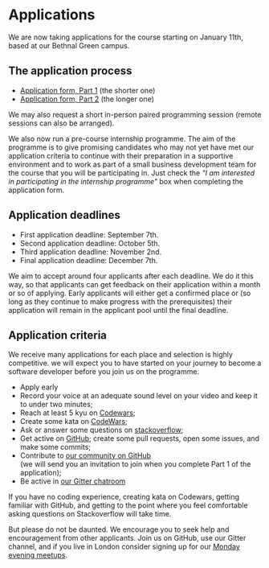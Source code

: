 # Applications

We are now taking applications for the course starting on January 11th, based at our Bethnal Green campus.

## The application process

+ [Application form, Part 1](apply1.html) (the shorter one) 
+ [Application form, Part 2](apply2.html) (the longer one) 

We may also request a short in-person paired programming session (remote sessions can also be arranged). 

We also now run a pre-course internship programme. The aim of the programme is to give promising candidates who may not yet have met our application criteria to continue with their preparation in a supportive environment and to work as part of a small business development team for the course that you will be participating in. Just check the *"I am interested in participating in the internship programme"* box when completing the application form.

## Application deadlines

+ First application deadline: September 7th.
+ Second application deadline: October 5th.
+ Third application deadline: November 2nd.
+ Final application deadline: December 7th.

We aim to accept around four applicants after each deadline. We do it this way, so that applicants can get feedback on their application within a month or so of applying. Early applicants will either get a confirmed place or (so long as they continue to make progress with the prerequisites) their application will remain in the applicant pool until the final deadline.

## Application criteria

We receive many applications for each place and selection is highly competitive. we will expect you to have started on your journey to become a software developer before you join us on the programme.

+ Apply early 
+ Record your voice at an adequate sound level on your video and keep it to under two minutes;
+ Reach at least 5 kyu on [Codewars](http://www.codewars.com/?language=javascript);
+ Create some kata on [CodeWars](http://www.codewars.com/kata/new);
+ Ask or answer some questions on [stackoverflow](http://stackoverflow.com/);
+ Get active on [GitHub](https://github.com/); create some pull requests, open some issues, and make some commits;
+ Contribute to [our community on GitHub](https://github.com/codingforeveryone)    
(we will send you an invitation to join when you complete Part 1 of the application); 
+ Be active in  [our Gitter chatroom](https://gitter.im/codingforeveryone)

If you have no coding experience, creating kata on Codewars, getting familiar with GitHub, and getting to the point where you feel comfortable asking questions on Stackoverflow will take time.

But please do not be daunted. We encourage you to seek help and encouragement from other applicants. Join us on GitHub, use our Gitter channel, and if you live in London consider signing up for our [Monday evening meetups](http://www.meetup.com/founderscoders/).

